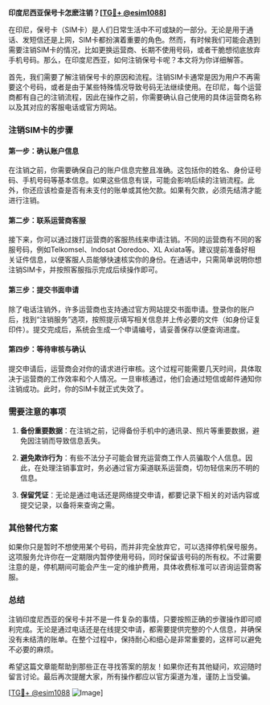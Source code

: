 **印度尼西亚保号卡怎麽注销？[[TG💪+ @esim1088](https://t.me/s/esim1088)]**

在印尼，保号卡（SIM卡）是人们日常生活中不可或缺的一部分。无论是用于通话、发短信还是上网，SIM卡都扮演着重要的角色。然而，有时候我们可能会遇到需要注销SIM卡的情况，比如更换运营商、长期不使用号码，或者干脆想彻底放弃手机号码。那么，在印度尼西亚，如何注销保号卡呢？本文将为你详细解答。

首先，我们需要了解注销保号卡的原因和流程。注销SIM卡通常是因为用户不再需要这个号码，或者是由于某些特殊情况导致号码无法继续使用。在印尼，每个运营商都有自己的注销流程，因此在操作之前，你需要确认自己使用的具体运营商名称以及其对应的客服电话或官方网站。

### 注销SIM卡的步骤

#### 第一步：确认账户信息
在注销之前，你需要确保自己的账户信息完整且准确。这包括你的姓名、身份证号码、手机号码等基本信息。如果这些信息有误，可能会影响后续的注销流程。此外，你还应该检查是否有未支付的账单或其他欠款。如果有欠款，必须先结清才能进行注销。

#### 第二步：联系运营商客服
接下来，你可以通过拨打运营商的客服热线来申请注销。不同的运营商有不同的客服号码，例如Telkomsel、Indosat Ooredoo、XL Axiata等。建议提前准备好相关证件信息，以便客服人员能够快速核实你的身份。在通话中，只需简单说明你想注销SIM卡，并按照客服指示完成后续操作即可。

#### 第三步：提交书面申请
除了电话注销外，许多运营商也支持通过官方网站提交书面申请。登录你的账户后，找到“注销服务”选项，按照提示填写相关信息并上传必要的文件（如身份证复印件）。提交完成后，系统会生成一个申请编号，请妥善保存以便查询进度。

#### 第四步：等待审核与确认
提交申请后，运营商会对你的请求进行审核。这个过程可能需要几天时间，具体取决于运营商的工作效率和个人情况。一旦审核通过，他们会通过短信或邮件通知你注销成功。此时，你的SIM卡就正式失效了。

### 需要注意的事项

1. **备份重要数据**：在注销之前，记得备份手机中的通讯录、照片等重要数据，避免因注销而导致信息丢失。
   
2. **避免欺诈行为**：有些不法分子可能会冒充运营商工作人员骗取个人信息。因此，在处理注销事宜时，务必通过官方渠道联系运营商，切勿轻信来历不明的信息。

3. **保留凭证**：无论是通过电话还是网络提交申请，都要记录下相关的对话内容或提交记录，以备将来查询之需。

### 其他替代方案

如果你只是暂时不想使用某个号码，而并非完全放弃它，可以选择停机保号服务。这项服务允许你在一定期限内暂停使用号码，同时保留该号码的所有权。不过需要注意的是，停机期间可能会产生一定的维护费用，具体收费标准可以咨询运营商客服。

### 总结

注销印度尼西亚的保号卡并不是一件复杂的事情，只要按照正确的步骤操作即可顺利完成。无论是通过电话还是在线提交申请，都需要提供完整的个人信息，并确保没有未结清的账单。在整个过程中，保持耐心和细心是非常重要的，这样可以避免不必要的麻烦。

希望这篇文章能帮助到那些正在寻找答案的朋友！如果你还有其他疑问，欢迎随时留言讨论。最后再次提醒大家，所有操作都应以官方渠道为准，谨防上当受骗。

[[TG💪+ @esim1088](https://t.me/s/esim1088) ![Image](https://i.postimg.cc/4NQfJmqS/Snipaste-2025-05-13-00-14-12.png)]